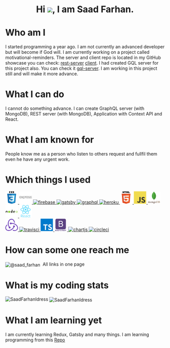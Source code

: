 <h1 align="center">Hi  <img src="https://raw.githubusercontent.com/iampavangandhi/iampavangandhi/master/gifs/Hi.gif" width="30px">, I am Saad Farhan.</h1>

# Who am I
I started programming a year ago. I am not currently an advanced developer but will become if God will. I am currently working on a project called motivational-reminders. The server and client repo is located in my GitHub showcase you can check: [rest-server](https://github.com/SaadFarhanIdress/motivational-reminders-rest-server)  [client](https://github.com/SaadFarhanIdress/motivational-reminders-client). I had created GQL server for this project also. You can check it [gql-server](https://github.com/SaadFarhanIdress/motivational-reminders-gql-server). I am working in this project still and will make it more advance.

# What I can do
I cannot do something advance. I can create GraphQL server (with MongoDB), REST server (with MongoDB), Application with Context API and React.

# What I am known for
People know me as a person who listen to others request and fullfil them even he have any urgent work.

# Which things I used
<p align="left">

<a href="https://www.w3schools.com/css/" target="_blank"> <img src="https://raw.githubusercontent.com/devicons/devicon/master/icons/css3/css3-original-wordmark.svg" alt="css3" width="40" height="40"/> </a> 
<a href="https://expressjs.com" target="_blank"> <img src="https://raw.githubusercontent.com/devicons/devicon/master/icons/express/express-original-wordmark.svg" alt="express" width="40" height="40"/> </a> 
<a href="https://firebase.google.com/" target="_blank"> <img src="https://www.vectorlogo.zone/logos/firebase/firebase-icon.svg" alt="firebase" width="40" height="40"/> </a> 
<a href="https://www.gatsbyjs.com/" target="_blank"> <img src="https://www.vectorlogo.zone/logos/gatsbyjs/gatsbyjs-icon.svg" alt="gatsby" width="40" height="40"/> </a> 
<a href="https://graphql.org" target="_blank"> <img src="https://www.vectorlogo.zone/logos/graphql/graphql-icon.svg" alt="graphql" width="40" height="40"/> </a> 
<a href="https://heroku.com" target="_blank"> <img src="https://www.vectorlogo.zone/logos/heroku/heroku-icon.svg" alt="heroku" width="40" height="40"/> </a> 
<a href="https://www.w3.org/html/" target="_blank"> <img src="https://raw.githubusercontent.com/devicons/devicon/master/icons/html5/html5-original-wordmark.svg" alt="html5" width="40" height="40"/> </a> 
<a href="https://developer.mozilla.org/en-US/docs/Web/JavaScript" target="_blank"> <img src="https://raw.githubusercontent.com/devicons/devicon/master/icons/javascript/javascript-original.svg" alt="javascript" width="40" height="40"/> </a> 
<a href="https://www.mongodb.com/" target="_blank"> <img src="https://raw.githubusercontent.com/devicons/devicon/master/icons/mongodb/mongodb-original-wordmark.svg" alt="mongodb" width="40" height="40"/> </a> 
<a href="https://nodejs.org" target="_blank"> <img src="https://raw.githubusercontent.com/devicons/devicon/master/icons/nodejs/nodejs-original-wordmark.svg" alt="nodejs" width="40" height="40"/> </a> 
<a href="https://reactjs.org/" target="_blank"> <img src="https://raw.githubusercontent.com/devicons/devicon/master/icons/react/react-original-wordmark.svg" alt="react" width="40" height="40"/> </a>  
<a href="https://redux.js.org" target="_blank"> <img src="https://raw.githubusercontent.com/devicons/devicon/master/icons/redux/redux-original.svg" alt="redux" width="40" height="40"/> </a> 
<a href="https://travis-ci.org" target="_blank"> <img src="https://www.vectorlogo.zone/logos/travis-ci/travis-ci-icon.svg" alt="travisci" width="40" height="40"/> </a> 
<a href="https://www.typescriptlang.org/" target="_blank"> <img src="https://raw.githubusercontent.com/devicons/devicon/master/icons/typescript/typescript-original.svg" alt="typescript" width="40" height="40"/> </a> 
<a href="https://getbootstrap.com" target="_blank"> <img src="https://raw.githubusercontent.com/devicons/devicon/master/icons/bootstrap/bootstrap-plain-wordmark.svg" alt="bootstrap" width="40" height="40"/> </a> <a href="https://www.chartjs.org" target="_blank"> <img src="https://www.chartjs.org/media/logo-title.svg" alt="chartjs" width="40" height="40"/> </a> <a href="https://circleci.com" target="_blank"> <img src="https://www.vectorlogo.zone/logos/circleci/circleci-icon.svg" alt="circleci" width="40" height="40"/> </a> </p>

# How can some one reach me
<p align="left">
  <a target="blank"><img align="center" src="https://res.cloudinary.com/crunchbase-production/image/upload/c_lpad,f_auto,q_auto:eco,dpr_1/h90nveymaytblh5fldz8" alt="@saad_farhan" height="30" width="30" />&nbsp; All links in one page</a>
</p>

# What is my coding stats
<p><img align="left" src="https://github-readme-stats.vercel.app/api/top-langs?username=SaadFarhanIdress&show_icons=true&locale=en&layout=compact" alt="SaadFarhanIdress" /></p> 

<p>&nbsp;<img align="center" src="https://github-readme-stats.vercel.app/api?username=SaadFarhanIdress&show_icons=true&locale=en" alt="SaadFarhanIdress" /></p>

# What I am learning yet

I am currently learning Redux, Gatsby and many things. I am learning programming from this [Repo](https://panacloud.github.io/bootcamp-2020/)